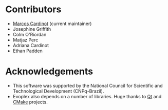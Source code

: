 # Contributors
- [Marcos Cardinot](http://cardinot.net) (current maintainer)
- Josephine Griffith
- Colm O'Riordan
- Matjaz Perc
- Adriana Cardinot
- Ethan Padden

# Acknowledgements
- This software was supported by the National Council for Scientific and Technological Development (CNPq-Brazil).
- Evoplex also depends on a number of libraries. Huge thanks to [Qt](https://www.qt.io) and [CMake](https://cmake.org) projects.
